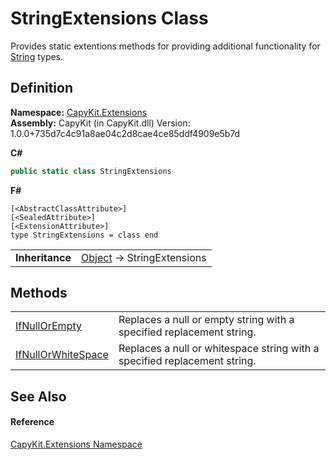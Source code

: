 # StringExtensions Class


Provides static extentions methods for providing additional functionality for <a href="https://learn.microsoft.com/dotnet/api/system.string" target="_blank" rel="noopener noreferrer">String</a> types.



## Definition
**Namespace:** <a href="N_CapyKit_Extensions">CapyKit.Extensions</a>  
**Assembly:** CapyKit (in CapyKit.dll) Version: 1.0.0+735d7c4c91a8ae04c2d8cae4ce85ddf4909e5b7d

**C#**
``` C#
public static class StringExtensions
```
**F#**
``` F#
[<AbstractClassAttribute>]
[<SealedAttribute>]
[<ExtensionAttribute>]
type StringExtensions = class end
```

<table><tr><td><strong>Inheritance</strong></td><td><a href="https://learn.microsoft.com/dotnet/api/system.object" target="_blank" rel="noopener noreferrer">Object</a>  →  StringExtensions</td></tr>
</table>



## Methods
<table>
<tr>
<td><a href="M_CapyKit_Extensions_StringExtensions_IfNullOrEmpty">IfNullOrEmpty</a></td>
<td>Replaces a null or empty string with a specified replacement string.</td></tr>
<tr>
<td><a href="M_CapyKit_Extensions_StringExtensions_IfNullOrWhiteSpace">IfNullOrWhiteSpace</a></td>
<td>Replaces a null or whitespace string with a specified replacement string.</td></tr>
</table>

## See Also


#### Reference
<a href="N_CapyKit_Extensions">CapyKit.Extensions Namespace</a>  
